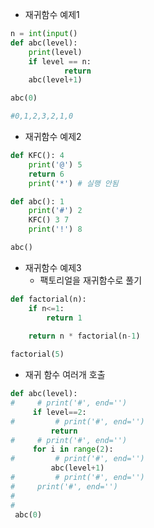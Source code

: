 - 재귀함수 예제1

```python
n = int(input()
def abc(level):
	print(level)
	if level == n:
			return
	abc(level+1)

abc(0)

#0,1,2,3,2,1,0
```

- 재귀함수 예제2

```python
def KFC(): 4
    print('@') 5
    return 6
    print('*') # 실행 안됨

def abc(): 1
    print('#') 2
    KFC() 3 7
    print('!') 8

abc()
```

- 재귀함수 예제3
    - 팩토리얼을 재귀함수로 풀기

```python
def factorial(n):
	if n<=1:
		return 1
	
	return n * factorial(n-1)

factorial(5)

```

- 재귀 함수 여러개 호출

```python
def abc(level):
#     # print('#', end='')
     if level==2:
#         # print('#', end='')
         return
#     # print('#', end='')
     for i in range(2):
#         # print('#', end='')
         abc(level+1)
#         # print('#', end='')
#     print('#', end='')
#
#
 abc(0)

```